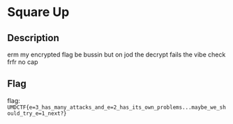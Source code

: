 # Square Up

## Description

erm my encrypted flag be bussin but on jod the decrypt fails the vibe check frfr no cap

## Flag

flag: `UMDCTF{e=3_has_many_attacks_and_e=2_has_its_own_problems...maybe_we_should_try_e=1_next?}`
